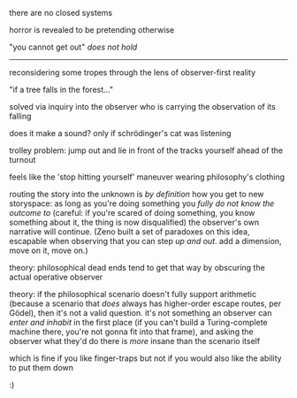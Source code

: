 there are no closed systems

horror is revealed to be pretending otherwise

"you cannot get out" *does not hold*

---

reconsidering some tropes through the lens of observer-first reality

"if a tree falls in the forest..."

solved via inquiry into the observer who is carrying the observation of its falling

does it make a sound? only if schrödinger's cat was listening

trolley problem: jump out and lie in front of the tracks yourself ahead of the turnout

feels like the 'stop hitting yourself' maneuver wearing philosophy's clothing

routing the story into the unknown is *by definition* how you get to new storyspace: as long as you're doing something you *fully do not know the outcome to* (careful: if you're scared of doing something, you know something about it, the thing is now disqualified) the observer's own narrative will continue. (Zeno built a set of paradoxes on this idea, escapable when observing that you can step *up and out*. add a dimension, move on it, move on.)

theory: philosophical dead ends tend to get that way by obscuring the actual operative observer

theory: if the philosophical scenario doesn't fully support arithmetic (because a scenario that *does* always has higher-order escape routes, per Gödel), then it's not a valid question. it's not something an observer can *enter and inhabit* in the first place (if you can't build a Turing-complete machine there, you're not gonna fit into that frame), and asking the observer what they'd do there is *more* insane than the scenario itself

which is fine if you like finger-traps but not if you would also like the ability to put them down

:)
